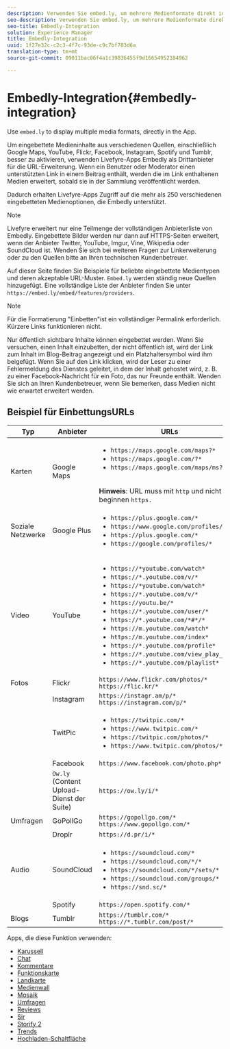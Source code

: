 ```yaml
---
description: Verwenden Sie embed.ly, um mehrere Medienformate direkt in der App anzuzeigen.
seo-description: Verwenden Sie embed.ly, um mehrere Medienformate direkt in der App anzuzeigen.
seo-title: Embedly-Integration
solution: Experience Manager
title: Embedly-Integration
uuid: 1f27e32c-c2c3-4f7c-93de-c9c7bf783d6a
translation-type: tm+mt
source-git-commit: 09011bac06f4a1c39836455f9d16654952184962

---
```



# Embedly-Integration{#embedly-integration}

Use `embed.ly` to display multiple media formats, directly in the App.

Um eingebettete Medieninhalte aus verschiedenen Quellen, einschließlich Google Maps, YouTube, Flickr, Facebook, Instagram, Spotify und Tumblr, besser zu aktivieren, verwenden Livefyre-Apps Embedly als Drittanbieter für die URL-Erweiterung. Wenn ein Benutzer oder Moderator einen unterstützten Link in einem Beitrag enthält, werden die im Link enthaltenen Medien erweitert, sobald sie in der Sammlung veröffentlicht werden.

Dadurch erhalten Livefyre-Apps Zugriff auf die mehr als 250 verschiedenen eingebetteten Medienoptionen, die Embedly unterstützt.

>[!NOTE]
>
>Livefyre erweitert nur eine Teilmenge der vollständigen Anbieterliste von Embedly. Eingebettete Bilder werden nur dann auf HTTPS-Seiten erweitert, wenn der Anbieter Twitter, YouTube, Imgur, Vine, Wikipedia oder SoundCloud ist. Wenden Sie sich bei weiteren Fragen zur Linkerweiterung oder zu den Quellen bitte an Ihren technischen Kundenbetreuer.

Auf dieser Seite finden Sie Beispiele für beliebte eingebettete Medientypen und deren akzeptable URL-Muster. `Embed.ly` werden ständig neue Quellen hinzugefügt. Eine vollständige Liste der Anbieter finden Sie unter `https://embed.ly/embed/features/providers`.

>[!NOTE]
>
>Für die Formatierung "Einbetten"ist ein vollständiger Permalink erforderlich. Kürzere Links funktionieren nicht.

Nur öffentlich sichtbare Inhalte können eingebettet werden. Wenn Sie versuchen, einen Inhalt einzubetten, der nicht öffentlich ist, wird der Link zum Inhalt im Blog-Beitrag angezeigt und ein Platzhaltersymbol wird ihm beigefügt. Wenn Sie auf den Link klicken, wird der Leser zu einer Fehlermeldung des Dienstes geleitet, in dem der Inhalt gehostet wird, z. B. zu einer Facebook-Nachricht für ein Foto, das nur Freunde enthält. Wenden Sie sich an Ihren Kundenbetreuer, wenn Sie bemerken, dass Medien nicht wie erwartet erweitert werden.

## Beispiel für EinbettungsURLs

| Typ | Anbieter | URLs |
|--- |--- |--- |
| Karten | Google Maps | <ul><li>`https://maps.google.com/maps?*`</li><li>`https://maps.google.com/?*`</li><li>`https://maps.google.com/maps/ms?*`</li></ul><br>**Hinweis**: URL muss mit `http` und nicht beginnen `https.` |
| Soziale Netzwerke | Google Plus | <ul><li>`https://plus.google.com/*`</li><li>`https://www.google.com/profiles/*`</li><li> `https://plus.google.com/*`</li><li>`https://google.com/profiles/*`</li></ul> |
| Video | YouTube | <ul><li>`https://*youtube.com/watch*`</li><li> `https://*.youtube.com/v/*`</li><li>`https://*youtube.com/watch*` </li><li>`https://*.youtube.com/v/*`</li><li>`https://youtu.be/*`</li><li>`https://*.youtube.com/user/*` </li><li>`https://*.youtube.com/*#*/*`</li><li>`https://m.youtube.com/watch*`</li><li>`https://m.youtube.com/index*`</li><li>`https://*.youtube.com/profile*`</li><li>`https://*.youtube.com/view_play_list*`</li><li>`https://*.youtube.com/playlist*`</li></ul> |
| Fotos | Flickr | `https://www.flickr.com/photos/*`<br>`https://flic.kr/*` |
|  | Instagram | `https://instagr.am/p/*`<br>`https://instagram.com/p/*` |
|  | TwitPic | <ul><li>`https://twitpic.com/*`</li><li>`https://www.twitpic.com/*`</li><li>`https://twitpic.com/photos/*`</li><li>`https://www.twitpic.com/photos/*`</li></ul> |
|  | Facebook | `https://www.facebook.com/photo.php*` |
|  | `Ow.ly` (Content Upload-Dienst der Suite) | `https://ow.ly/i/*` |
| Umfragen | GoPollGo | `https://gopollgo.com/*`<br>`https://www.gopollgo.com/*` |
|  | Droplr | `https://d.pr/i/*` |
| Audio | SoundCloud | <ul><li>`https://soundcloud.com/*`</li><li>`https://soundcloud.com/*/*` </li><li>`https://soundcloud.com/*/sets/*` </li><li>`https://soundcloud.com/groups/*` </li><li>`https://snd.sc/*`</li></ul> |
|  | Spotify | `https://open.spotify.com/*` |
| Blogs | Tumblr | `https://tumblr.com/*`<br>`https://*.tumblr.com/post/*` |

Apps, die diese Funktion verwenden:

* [Karussell](/help/using/c-about-apps/c-carousel-app/c-carousel-app.md#c_carousel_app)
* [Chat](/help/using/c-about-apps/c-chat-app/c-chat-app.md#c_chat_app)
* [Kommentare](/help/using/c-about-apps/c-comments/c-comments.md)
* [Funktionskarte](/help/using/c-about-apps/c-feature-card-app/c-feature-card-app.md#c_feature_card_app)
* [Landkarte](/help/using/c-about-apps/c-map-app/c-map-app.md#c_map_app)
* [Medienwall](/help/using/c-about-apps/c-media-wall-app/c-media-wall-app.md#c_media_wall_app)
* [Mosaik](/help/using/c-about-apps/c-mosaic-app/c-mosaic-app.md#c_mosaic_app)
* [Umfragen](/help/using/c-about-apps/c-polls-app/c-polls-app.md#c_polls_app)
* [Reviews](/help/using/c-about-apps/c-reviews-app/c-reviews-app.md#c_reviews_app)
* [Sir](/help/using/c-about-apps/c-sidenotes-app/c-sidenotes-app.md#c_sidenotes_app)
* [Storify 2](/help/using/c-about-apps/c-storify2/c-storify2.md#c_storify2)
* [Trends](/help/using/c-about-apps/c-trending-app/c-trending-app.md#c_trending_app)
* [Hochladen-Schaltfläche](/help/using/c-about-apps/c-upload-button-app/c-upload-button-app.md#c_upload_button_app)

